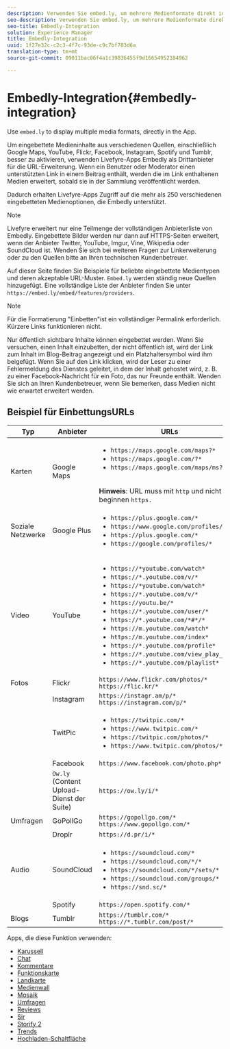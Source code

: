 ```yaml
---
description: Verwenden Sie embed.ly, um mehrere Medienformate direkt in der App anzuzeigen.
seo-description: Verwenden Sie embed.ly, um mehrere Medienformate direkt in der App anzuzeigen.
seo-title: Embedly-Integration
solution: Experience Manager
title: Embedly-Integration
uuid: 1f27e32c-c2c3-4f7c-93de-c9c7bf783d6a
translation-type: tm+mt
source-git-commit: 09011bac06f4a1c39836455f9d16654952184962

---
```



# Embedly-Integration{#embedly-integration}

Use `embed.ly` to display multiple media formats, directly in the App.

Um eingebettete Medieninhalte aus verschiedenen Quellen, einschließlich Google Maps, YouTube, Flickr, Facebook, Instagram, Spotify und Tumblr, besser zu aktivieren, verwenden Livefyre-Apps Embedly als Drittanbieter für die URL-Erweiterung. Wenn ein Benutzer oder Moderator einen unterstützten Link in einem Beitrag enthält, werden die im Link enthaltenen Medien erweitert, sobald sie in der Sammlung veröffentlicht werden.

Dadurch erhalten Livefyre-Apps Zugriff auf die mehr als 250 verschiedenen eingebetteten Medienoptionen, die Embedly unterstützt.

>[!NOTE]
>
>Livefyre erweitert nur eine Teilmenge der vollständigen Anbieterliste von Embedly. Eingebettete Bilder werden nur dann auf HTTPS-Seiten erweitert, wenn der Anbieter Twitter, YouTube, Imgur, Vine, Wikipedia oder SoundCloud ist. Wenden Sie sich bei weiteren Fragen zur Linkerweiterung oder zu den Quellen bitte an Ihren technischen Kundenbetreuer.

Auf dieser Seite finden Sie Beispiele für beliebte eingebettete Medientypen und deren akzeptable URL-Muster. `Embed.ly` werden ständig neue Quellen hinzugefügt. Eine vollständige Liste der Anbieter finden Sie unter `https://embed.ly/embed/features/providers`.

>[!NOTE]
>
>Für die Formatierung "Einbetten"ist ein vollständiger Permalink erforderlich. Kürzere Links funktionieren nicht.

Nur öffentlich sichtbare Inhalte können eingebettet werden. Wenn Sie versuchen, einen Inhalt einzubetten, der nicht öffentlich ist, wird der Link zum Inhalt im Blog-Beitrag angezeigt und ein Platzhaltersymbol wird ihm beigefügt. Wenn Sie auf den Link klicken, wird der Leser zu einer Fehlermeldung des Dienstes geleitet, in dem der Inhalt gehostet wird, z. B. zu einer Facebook-Nachricht für ein Foto, das nur Freunde enthält. Wenden Sie sich an Ihren Kundenbetreuer, wenn Sie bemerken, dass Medien nicht wie erwartet erweitert werden.

## Beispiel für EinbettungsURLs

| Typ | Anbieter | URLs |
|--- |--- |--- |
| Karten | Google Maps | <ul><li>`https://maps.google.com/maps?*`</li><li>`https://maps.google.com/?*`</li><li>`https://maps.google.com/maps/ms?*`</li></ul><br>**Hinweis**: URL muss mit `http` und nicht beginnen `https.` |
| Soziale Netzwerke | Google Plus | <ul><li>`https://plus.google.com/*`</li><li>`https://www.google.com/profiles/*`</li><li> `https://plus.google.com/*`</li><li>`https://google.com/profiles/*`</li></ul> |
| Video | YouTube | <ul><li>`https://*youtube.com/watch*`</li><li> `https://*.youtube.com/v/*`</li><li>`https://*youtube.com/watch*` </li><li>`https://*.youtube.com/v/*`</li><li>`https://youtu.be/*`</li><li>`https://*.youtube.com/user/*` </li><li>`https://*.youtube.com/*#*/*`</li><li>`https://m.youtube.com/watch*`</li><li>`https://m.youtube.com/index*`</li><li>`https://*.youtube.com/profile*`</li><li>`https://*.youtube.com/view_play_list*`</li><li>`https://*.youtube.com/playlist*`</li></ul> |
| Fotos | Flickr | `https://www.flickr.com/photos/*`<br>`https://flic.kr/*` |
|  | Instagram | `https://instagr.am/p/*`<br>`https://instagram.com/p/*` |
|  | TwitPic | <ul><li>`https://twitpic.com/*`</li><li>`https://www.twitpic.com/*`</li><li>`https://twitpic.com/photos/*`</li><li>`https://www.twitpic.com/photos/*`</li></ul> |
|  | Facebook | `https://www.facebook.com/photo.php*` |
|  | `Ow.ly` (Content Upload-Dienst der Suite) | `https://ow.ly/i/*` |
| Umfragen | GoPollGo | `https://gopollgo.com/*`<br>`https://www.gopollgo.com/*` |
|  | Droplr | `https://d.pr/i/*` |
| Audio | SoundCloud | <ul><li>`https://soundcloud.com/*`</li><li>`https://soundcloud.com/*/*` </li><li>`https://soundcloud.com/*/sets/*` </li><li>`https://soundcloud.com/groups/*` </li><li>`https://snd.sc/*`</li></ul> |
|  | Spotify | `https://open.spotify.com/*` |
| Blogs | Tumblr | `https://tumblr.com/*`<br>`https://*.tumblr.com/post/*` |

Apps, die diese Funktion verwenden:

* [Karussell](/help/using/c-about-apps/c-carousel-app/c-carousel-app.md#c_carousel_app)
* [Chat](/help/using/c-about-apps/c-chat-app/c-chat-app.md#c_chat_app)
* [Kommentare](/help/using/c-about-apps/c-comments/c-comments.md)
* [Funktionskarte](/help/using/c-about-apps/c-feature-card-app/c-feature-card-app.md#c_feature_card_app)
* [Landkarte](/help/using/c-about-apps/c-map-app/c-map-app.md#c_map_app)
* [Medienwall](/help/using/c-about-apps/c-media-wall-app/c-media-wall-app.md#c_media_wall_app)
* [Mosaik](/help/using/c-about-apps/c-mosaic-app/c-mosaic-app.md#c_mosaic_app)
* [Umfragen](/help/using/c-about-apps/c-polls-app/c-polls-app.md#c_polls_app)
* [Reviews](/help/using/c-about-apps/c-reviews-app/c-reviews-app.md#c_reviews_app)
* [Sir](/help/using/c-about-apps/c-sidenotes-app/c-sidenotes-app.md#c_sidenotes_app)
* [Storify 2](/help/using/c-about-apps/c-storify2/c-storify2.md#c_storify2)
* [Trends](/help/using/c-about-apps/c-trending-app/c-trending-app.md#c_trending_app)
* [Hochladen-Schaltfläche](/help/using/c-about-apps/c-upload-button-app/c-upload-button-app.md#c_upload_button_app)

